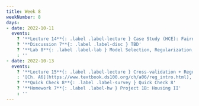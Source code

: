 ```yaml
---
title: Week 8
weekNumber: 8
days:
- date: 2022-10-11
  events:
    ? '**Lecture 14**{: .label .label-lecture } Case Study (HCE): Fairness in Housing Appraisal'
    ? '**Discussion 7**{: .label .label-disc } TBD' 
    ? '**Lab 8**{: .label .label-lab } Model Selection, Regularization, and Cross-Validation'
    : ''
- date: 2022-10-13
  events:
    ? '**Lecture 15**{: .label .label-lecture } Cross-validation + Regularization'
    : '[Ch. A6](https://www.textbook.ds100.org/ch/a06/reg_intro.html), [A5.3](https://www.textbook.ds100.org/ch/a05/bias_cv.html)'
    ? '**Quick Check 8**{: .label .label-survey } Quick Check 8'
    ? '**Homework 7**{: .label .label-hw } Project 1B: Housing II'
    : ''
---
```

